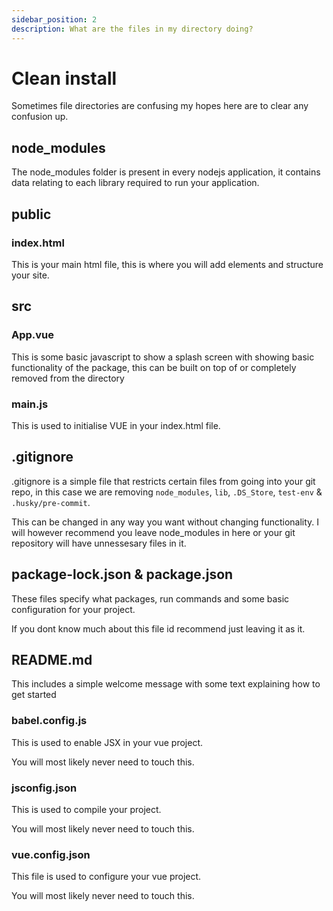 ```yaml
---
sidebar_position: 2
description: What are the files in my directory doing?
---
```


# Clean install

Sometimes file directories are confusing my hopes here are to clear any confusion up.

## node_modules

The node_modules folder is present in every nodejs application, it contains data relating to each library required to run your application.

## public

### index.html

This is your main html file, this is where you will add elements and structure your site.

## src

### App.vue

This is some basic javascript to show a splash screen with showing basic functionality of the package, this can be built on top of or completely removed from the directory

### main.js

This is used to initialise VUE in your index.html file.

## .gitignore

.gitignore is a simple file that restricts certain files from going into your git repo, in this case we are removing `node_modules`, `lib`, `.DS_Store`, `test-env` & `.husky/pre-commit`.

This can be changed in any way you want without changing functionality. I will however recommend you leave node_modules in here or your git repository will have unnessesary files in it.

## package-lock.json & package.json

These files specify what packages, run commands and some basic configuration for your project.

If you dont know much about this file id recommend just leaving it as it.

## README.md

This includes a simple welcome message with some text explaining how to get started

### babel.config.js

This is used to enable JSX in your vue project.

You will most likely never need to touch this.

### jsconfig.json

This is used to compile your project.

You will most likely never need to touch this.

### vue.config.json

This file is used to configure your vue project.

You will most likely never need to touch this.
